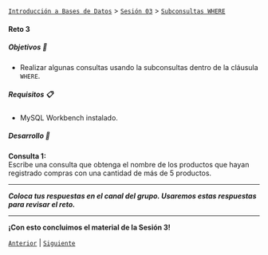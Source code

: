 [`Introducción a Bases de Datos`](../../../README.md) > [`Sesión 03`](../../README.md) > [`Subconsultas WHERE`](../README.md)

#### Reto 3

##### Objetivos 🎯

- Realizar algunas consultas usando la subconsultas dentro de la cláusula `WHERE`.

##### Requisitos 📋

- MySQL Workbench instalado.

##### Desarrollo 🚀

**Consulta 1:**   
Escribe una consulta que obtenga el nombre de los productos que hayan registrado compras con una cantidad de más de 5 productos. 

---
*__Coloca tus respuestas en el canal del grupo. Usaremos estas respuestas para revisar el reto.__*

---

**¡Con esto concluimos el material de la Sesión 3!**


[`Anterior`](../ejemplo03/README.md) | [`Siguiente`](../../../sesion04/README.md)

